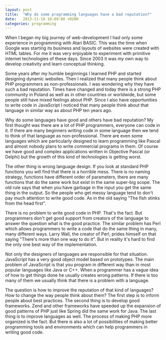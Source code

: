 ```yaml
---
layout: post
title:  "Why do some programming languages have a bad reputation?"
date:   2013-11-10 10:09:00 +0200
categories: programming
---
```


When I began my big journey of web-development I had only some experience in programming with Atari BASIC. This was the time when Google was starting its business and layouts of websites were created with HTML tables. For me it was very enjoyable to experiment with primitive internet technologies of these days. Since 2003 it was my own way to develop creativity and learn conceptual thinking.

Some years after my humble beginnings I learned PHP and started designing dynamic websites. Then I realized that many people think about PHP programmers as non-professionals. I was wondering why they have such a bad reputation. Times have changed and today there is a strong PHP community in Poland as well as in other countries or worldwide, but some people still have mixed feelings about PHP. Since I also have opportunities to write code in JavaScript I noticed that many people think about that language in similar way as about PHP ten years ago.

Why do some languages have good and others have bad reputation? My first thought was there are a lot of PHP programmers, everyone can code in it. If there are many beginners writing code in some language then we tend to think of that language as non-professional. There are even some languages which are particularly designed to learn programming like Pascal and almost nobody plans to write commercial programs in them. Of course we have good and complex applications written in Objective Pascal (or Delphi) but the growth of this kind of technologies is getting worst.

The other thing is wrong language design. If you look at standard PHP functions you will find that there is a horrible mess. There is no naming strategy, functions have different order of parameters, there are many functions that do the same work but exist in the same super-big scope. The old rule says that when you have garbage in the input you get the same thing in the output. So the people who get messy language tend to don't pay much attention to write good code. As in the old saying "The fish stinks from the head first".

There is no problem to write good code in PHP. That's the fact. But programmers don't get good support from creators of the language to answer the question what is the good practice. The similar problem has Perl which allows programmers to write a code that do the same thing in many, many different ways. Larry Wall, the creator of Perl, prides himself on that saying "There's more than one way to do it". But in reality it's hard to find the only one best way of the implementation.

Not only the designers of languages are responsible for that situation. JavaScript has a very good object model based on prototypes. The main problem of JavaScript is that you program in different way than in most popular languages like Java or C++. When a programmer has a vague idea of how to get things done he usually creates wrong patterns. If there is too many of them we usually think that there is a problem with a language.

The question is how to improve the reputation of that kind of languages? How to change the way people think about them? The first step is to inform people about best practices. The second thing is to develop good frameworks. Zend and other frameworks have speeded up the expansion of good patterns of PHP just like Spring did the same work for Java. The last thing is to improve languages as well. The process of making PHP more organized is the fact. But there is also a lot of possibilities of making better programming tools and environments which can help programmers in writing good code.